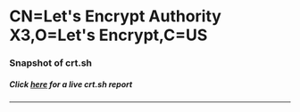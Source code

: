 # CN=Let's Encrypt Authority X3,O=Let's Encrypt,C=US
### Snapshot of crt.sh
##### Click [here](https://crt.sh/?q=Serial_04AA1BCE3ACEC5AFFA9024742262A8A9A416) for a live crt.sh report

---
